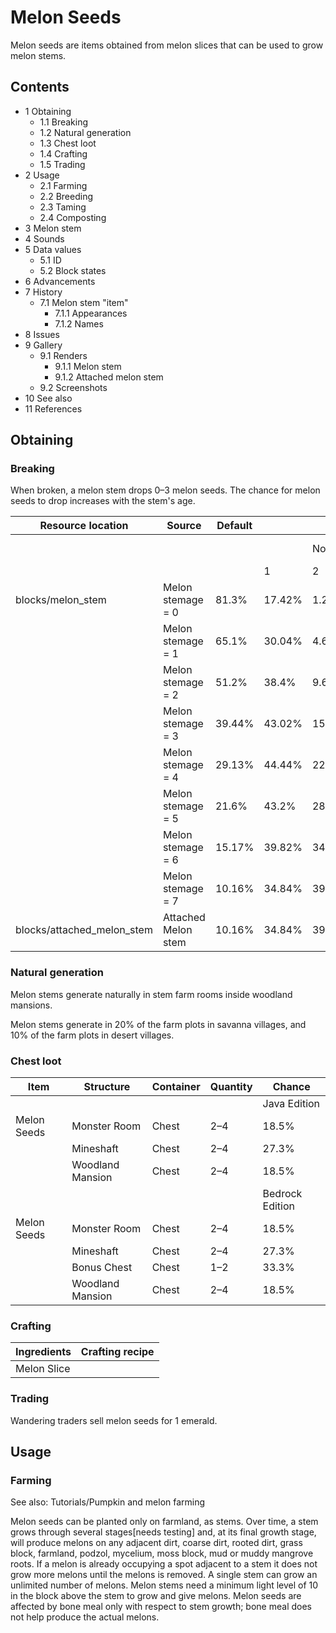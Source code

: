 # Melon Seeds
Melon seeds are items obtained from melon slices that can be used to grow melon stems.

## Contents
- 1 Obtaining
	- 1.1 Breaking
	- 1.2 Natural generation
	- 1.3 Chest loot
	- 1.4 Crafting
	- 1.5 Trading
- 2 Usage
	- 2.1 Farming
	- 2.2 Breeding
	- 2.3 Taming
	- 2.4 Composting
- 3 Melon stem
- 4 Sounds
- 5 Data values
	- 5.1 ID
	- 5.2 Block states
- 6 Advancements
- 7 History
	- 7.1 Melon stem "item"
		- 7.1.1 Appearances
		- 7.1.2 Names
- 8 Issues
- 9 Gallery
	- 9.1 Renders
		- 9.1.1 Melon stem
		- 9.1.2 Attached melon stem
	- 9.2 Screenshots
- 10 See also
- 11 References

## Obtaining
### Breaking
When broken, a melon stem drops 0–3 melon seeds. The chance for melon seeds to drop increases with the stem's age.

| Resource location          | Source              | Default |        |         |             |
|----------------------------|---------------------|---------|--------|---------|-------------|
|                            |                     |         |        | Nothing | Melon seeds |
|                            |                     |         | 1      | 2       | 3           |
| blocks/melon_stem          | Melon stemage = 0   | 81.3%   | 17.42% | 1.24%   | 0.03%       |
|                            | Melon stemage = 1   | 65.1%   | 30.04% | 4.62%   | 0.24%       |
|                            | Melon stemage = 2   | 51.2%   | 38.4%  | 9.6%    | 0.8%        |
|                            | Melon stemage = 3   | 39.44%  | 43.02% | 15.64%  | 1.9%        |
|                            | Melon stemage = 4   | 29.13%  | 44.44% | 22.22%  | 3.7%        |
|                            | Melon stemage = 5   | 21.6%   | 43.2%  | 28.8%   | 6.4%        |
|                            | Melon stemage = 6   | 15.17%  | 39.82% | 34.84%  | 10.16%      |
|                            | Melon stemage = 7   | 10.16%  | 34.84% | 39.82%  | 15.17%      |
| blocks/attached_melon_stem | Attached Melon stem | 10.16%  | 34.84% | 39.82%  | 15.17%      |

### Natural generation
Melon stems generate naturally in stem farm rooms inside woodland mansions.

Melon stems generate in 20% of the farm plots in savanna villages, and 10% of the farm plots in desert villages.

### Chest loot
| Item        | Structure        | Container | Quantity | Chance          |
|-------------|------------------|-----------|----------|-----------------|
|             |                  |           |          | Java Edition    |
| Melon Seeds | Monster Room     | Chest     | 2–4      | 18.5%           |
|             | Mineshaft        | Chest     | 2–4      | 27.3%           |
|             | Woodland Mansion | Chest     | 2–4      | 18.5%           |
|             |                  |           |          | Bedrock Edition |
| Melon Seeds | Monster Room     | Chest     | 2–4      | 18.5%           |
|             | Mineshaft        | Chest     | 2–4      | 27.3%           |
|             | Bonus Chest      | Chest     | 1–2      | 33.3%           |
|             | Woodland Mansion | Chest     | 2–4      | 18.5%           |

### Crafting
| Ingredients | Crafting recipe |
|-------------|-----------------|
| Melon Slice |                 |

### Trading
Wandering traders sell melon seeds for 1 emerald.

## Usage
### Farming
See also: Tutorials/Pumpkin and melon farming

Melon seeds can be planted only on farmland, as stems. Over time, a stem grows through several stages[needs testing] and, at its final growth stage, will produce melons on any adjacent dirt, coarse dirt, rooted dirt, grass block, farmland, podzol, mycelium, moss block, mud or muddy mangrove roots. If a melon is already occupying a spot adjacent to a stem it does not grow more melons until the melons is removed. A single stem can grow an unlimited number of melons. Melon stems need a minimum light level of 10 in the block above the stem to grow and give melons. Melon seeds are affected by bone meal only with respect to stem growth; bone meal does not help produce the actual melons.

